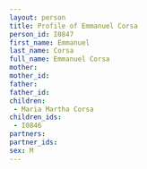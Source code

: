 ```yaml
---
layout: person
title: Profile of Emmanuel Corsa
person_id: I0847
first_name: Emmanuel
last_name: Corsa
full_name: Emmanuel Corsa
mother: 
mother_id: 
father: 
father_id: 
children:
 - Maria Martha Corsa
children_ids:
 - I0846
partners:
partner_ids:
sex: M
---
```


